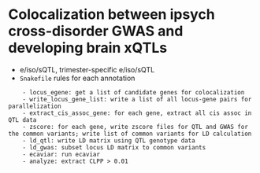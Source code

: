 # Colocalization between ipsych cross-disorder GWAS and developing brain xQTLs
- e/iso/sQTL, trimester-specific e/iso/sQTL
- `Snakefile` rules for each annotation
```
    - locus_egene: get a list of candidate genes for colocalization
    - write_locus_gene_list: write a list of all locus-gene pairs for parallelization
    - extract_cis_assoc_gene: for each gene, extract all cis assoc in QTL data
    - zscore: for each gene, write zscore files for QTL and GWAS for the common variants; write list of common variants for LD calculation
    - ld_qtl: write LD matrix using QTL genotype data
    - ld_gwas: subset locus LD matrix to common variants
    - ecaviar: run ecaviar
    - analyze: extract CLPP > 0.01
```
